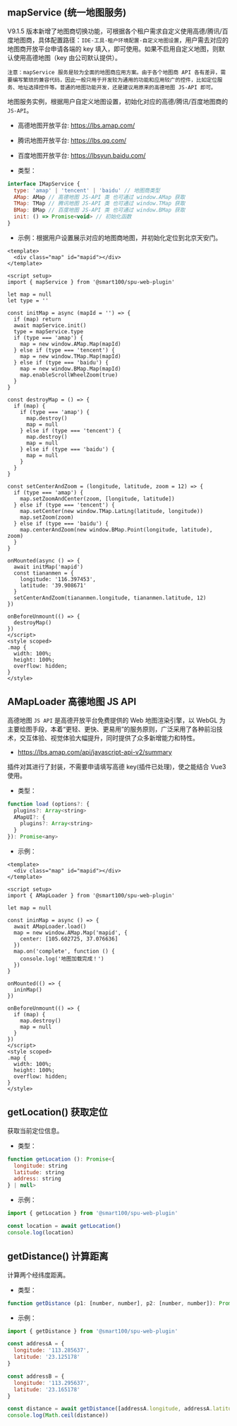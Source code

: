 ## mapService (统一地图服务)

V9.1.5 版本新增了地图商切换功能，可根据各个租户需求自定义使用高德/腾讯/百度地图商，具体配置路径：`IDE-工具-租户环境配置-自定义地图设置`，用户需去对应的地图商开放平台申请各端的 key 填入，即可使用。如果不启用自定义地图，则默认使用高德地图（key 由公司默认提供）。

`注意：mapService 服务是较为全面的地图商应用方案。由于各个地图商 API 各有差异，需要编写繁琐的兼容代码，因此一般只用于开发较为通用的功能和应用较广的控件，比如定位服务、地址选择控件等。普通的地图功能开发，还是建议用原来的高德地图 JS-API 即可。`

地图服务实例，根据用户自定义地图设置，初始化对应的高德/腾讯/百度地图商的 `JS-API`。

- 高德地图开放平台: https://lbs.amap.com/
- 腾讯地图开放平台: https://lbs.qq.com/
- 百度地图开放平台: https://lbsyun.baidu.com/

- 类型：

```js
interface IMapService {
  type: 'amap' | 'tencent' | 'baidu' // 地图商类型
  AMap: AMap // 高德地图 JS-API 类 也可通过 window.AMap 获取
  TMap: TMap // 腾讯地图 JS-API 类 也可通过 window.TMap 获取
  BMap: BMap // 百度地图 JS-API 类 也可通过 window.BMap 获取
  init: () => Promise<void> // 初始化函数
}
```

- 示例：根据用户设置展示对应的地图商地图，并初始化定位到北京天安门。

```vue
<template>
  <div class="map" id="mapid"></div>
</template>

<script setup>
import { mapService } from '@smart100/spu-web-plugin'

let map = null
let type = ''

const initMap = async (mapId = '') => {
  if (map) return
  await mapService.init()
  type = mapService.type
  if (type === 'amap') {
    map = new window.AMap.Map(mapId)
  } else if (type === 'tencent') {
    map = new window.TMap.Map(mapId)
  } else if (type === 'baidu') {
    map = new window.BMap.Map(mapId)
    map.enableScrollWheelZoom(true)
  }
}

const destroyMap = () => {
  if (map) {
    if (type === 'amap') {
      map.destroy()
      map = null
    } else if (type === 'tencent') {
      map.destroy()
      map = null
    } else if (type === 'baidu') {
      map = null
    }
  }
}

const setCenterAndZoom = (longitude, latitude, zoom = 12) => {
  if (type === 'amap') {
    map.setZoomAndCenter(zoom, [longitude, latitude])
  } else if (type === 'tencent') {
    map.setCenter(new window.TMap.LatLng(latitude, longitude))
    map.setZoom(zoom)
  } else if (type === 'baidu') {
    map.centerAndZoom(new window.BMap.Point(longitude, latitude), zoom)
  }
}

onMounted(async () => {
  await initMap('mapid')
  const tiananmen = {
    longitude: '116.397453',
    latitude: '39.908671'
  }
  setCenterAndZoom(tiananmen.longitude, tiananmen.latitude, 12)
})

onBeforeUnmount(() => {
  destroyMap()
})
</script>
<style scoped>
.map {
  width: 100%;
  height: 100%;
  overflow: hidden;
}
</style>
```

## AMapLoader 高德地图 JS API

高德地图 `JS API` 是高德开放平台免费提供的 Web 地图渲染引擎，以 WebGL 为主要绘图手段，本着“更轻、更快、更易用”的服务原则，广泛采用了各种前沿技术，交互体验、视觉体验大幅提升，同时提供了众多新增能力和特性。

- https://lbs.amap.com/api/javascript-api-v2/summary

插件对其进行了封装，不需要申请填写高德 key(插件已处理)，使之能结合 Vue3 使用。

- 类型：

```js
function load (options?: {
  plugins?: Array<string>
  AMapUI?: {
    plugins?: Array<string>
  }
}): Promise<any>
```

- 示例：

```vue
<template>
  <div class="map" id="mapid"></div>
</template>

<script setup>
import { AMapLoader } from '@smart100/spu-web-plugin'

let map = null

const ininMap = async () => {
  await AMapLoader.load()
  map = new window.AMap.Map('mapid', {
    center: [105.602725, 37.076636]
  })
  map.on('complete', function () {
    console.log('地图加载完成！')
  })
}

onMounted(() => {
  ininMap()
})

onBeforeUnmount(() => {
  if (map) {
    map.destroy()
    map = null
  }
})
</script>
<style scoped>
.map {
  width: 100%;
  height: 100%;
  overflow: hidden;
}
</style>
```

## getLocation() 获取定位

获取当前定位信息。

- 类型：

```js
function getLocation (): Promise<{
  longitude: string
  latitude: string
  address: string
} | null>
```

- 示例：

```js
import { getLocation } from '@smart100/spu-web-plugin'

const location = await getLocation()
console.log(location)
```

## getDistance() 计算距离

计算两个经纬度距离。

- 类型：

```js
function getDistance (p1: [number, number], p2: [number, number]): Promise<number>
```

- 示例：

```js
import { getDistance } from '@smart100/spu-web-plugin'

const addressA = {
  longitude: '113.285637',
  latitude: '23.125178'
}

const addressB = {
  longitude: '113.295637',
  latitude: '23.165178'
}

const distance = await getDistance([addressA.longitude, addressA.latitude], [addressB.longitude, addressB.latitude])
console.log(Math.ceil(distance))
```
